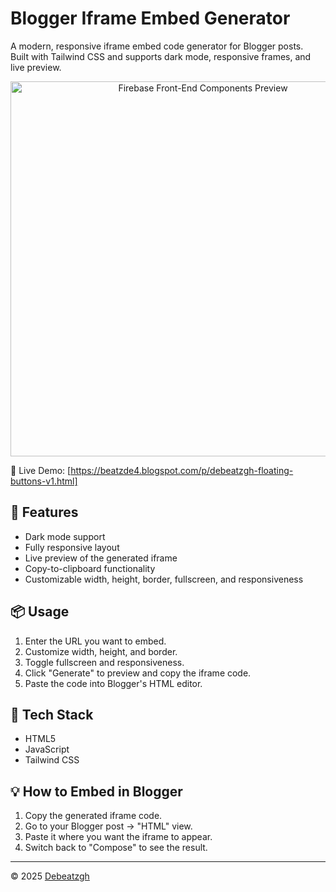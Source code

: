 # Blogger Iframe Embed Generator

A modern, responsive iframe embed code generator for Blogger posts.  
Built with Tailwind CSS and supports dark mode, responsive frames, and live preview.
<p align="center">
  <img src="https://debeatzgh.wordpress.com/wp-content/uploads/2025/08/createatoolthatgeneratesiframeorcard-styleembedsforindividualbloggerpostscompletewiththumbnailtitleandreadmorebuttonforcross-blogpromotion754077096311972631.jpg" alt="Firebase Front-End Components Preview" width="600"/>
</p>

🔗 Live Demo: [https://beatzde4.blogspot.com/p/debeatzgh-floating-buttons-v1.html]

## 🚀 Features
- Dark mode support
- Fully responsive layout
- Live preview of the generated iframe
- Copy-to-clipboard functionality
- Customizable width, height, border, fullscreen, and responsiveness

## 📦 Usage
1. Enter the URL you want to embed.
2. Customize width, height, and border.
3. Toggle fullscreen and responsiveness.
4. Click "Generate" to preview and copy the iframe code.
5. Paste the code into Blogger's HTML editor.

## 🧪 Tech Stack
- HTML5
- JavaScript
- Tailwind CSS

## 💡 How to Embed in Blogger
1. Copy the generated iframe code.
2. Go to your Blogger post → "HTML" view.
3. Paste it where you want the iframe to appear.
4. Switch back to "Compose" to see the result.

---

© 2025 [Debeatzgh](https://beatzde4.blogspot.com)
